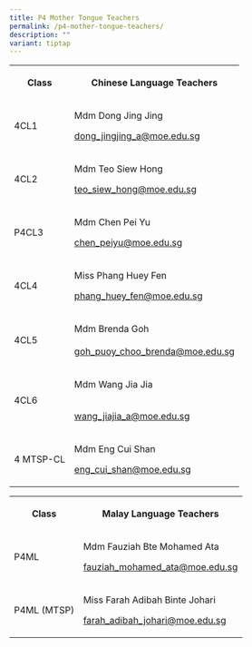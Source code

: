 ```yaml
---
title: P4 Mother Tongue Teachers
permalink: /p4-mother-tongue-teachers/
description: ""
variant: tiptap
---
```

<table><tbody><tr><th rowspan="1" colspan="1"><p><strong>Class</strong></p></th><th rowspan="1" colspan="1"><p><strong>Chinese Language Teachers</strong></p></th></tr><tr><td rowspan="1" colspan="1"><p>4CL1</p></td><td rowspan="1" colspan="1"><p>Mdm Dong Jing Jing</p><p></p><p><a href="mailto:dong_jingjing_a@moe.edu.sg" rel="noopener noreferrer nofollow" target="_blank">dong_jingjing_a@moe.edu.sg</a> </p></td></tr><tr><td rowspan="1" colspan="1"><p>4CL2</p></td><td rowspan="1" colspan="1"><p>Mdm Teo Siew Hong<br></p><p><a href="mailto:teo_siew_hong@moe.edu.sg" rel="noopener noreferrer nofollow" target="_blank">teo_siew_hong@moe.edu.sg</a></p></td></tr><tr><td rowspan="1" colspan="1"><p>P4CL3</p></td><td rowspan="1" colspan="1"><p>Mdm Chen Pei Yu<br></p><p><a href="mailto:chen_peiyu@moe.edu.sg" rel="noopener noreferrer nofollow" target="_blank">chen_peiyu@moe.edu.sg</a></p></td></tr><tr><td rowspan="1" colspan="1"><p>4CL4</p></td><td rowspan="1" colspan="1"><p>Miss Phang Huey Fen <br></p><p><a href="mailto:phang_huey_fen@moe.edu.sg" rel="noopener noreferrer nofollow" target="_blank">phang_huey_fen@moe.edu.sg</a></p></td></tr><tr><td rowspan="1" colspan="1"><p>4CL5</p></td><td rowspan="1" colspan="1"><p>Mdm Brenda Goh<br><br><a href="mailto:goh_puoy_choo_brenda@moe.edu.sg" rel="noopener noreferrer nofollow" target="_blank">goh_puoy_choo_brenda@moe.edu.sg</a></p></td></tr><tr><td rowspan="1" colspan="1"><p>4CL6</p></td><td rowspan="1" colspan="1"><p>Mdm Wang Jia Jia</p><p><br><a href="mailto:wang_jiajia_a@moe.edu.sg" rel="noopener noreferrer nofollow" target="_blank">wang_jiajia_a@moe.edu.sg</a></p></td></tr><tr><td rowspan="1" colspan="1"><p>4 MTSP-CL</p></td><td rowspan="1" colspan="1"><p>Mdm Eng Cui Shan</p><p></p><p><a href="mailto:eng_cui_shan@moe.edu.sg" rel="noopener noreferrer nofollow" target="_blank">eng_cui_shan@moe.edu.sg</a></p></td></tr></tbody></table><table><tbody><tr><th rowspan="1" colspan="1"><p><strong>Class</strong></p></th><th rowspan="1" colspan="1"><p><strong>Malay Language Teachers</strong></p></th></tr><tr><td rowspan="1" colspan="1"><p>P4ML</p></td><td rowspan="1" colspan="1"><p>Mdm Fauziah Bte Mohamed Ata<br></p><p><a href="mailto:fauziah_mohamed_ata@moe.edu.sg" rel="noopener noreferrer nofollow" target="_blank">fauziah_mohamed_ata@moe.edu.sg</a></p></td></tr><tr><td rowspan="1" colspan="1"><p>P4ML (MTSP)</p></td><td rowspan="1" colspan="1"><p>Miss Farah Adibah Binte Johari<br></p><p><a href="mailto:farah_adibah_johari@moe.edu.sg" rel="noopener noreferrer nofollow" target="_blank">farah_adibah_johari@moe.edu.sg</a></p></td></tr></tbody></table><p></p>
